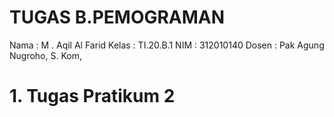 # TUGAS B.PEMOGRAMAN

Nama : M . Aqil Al Farid
Kelas : TI.20.B.1
NIM : 312010140
Dosen : Pak Agung Nugroho, S. Kom,

# 1. Tugas Pratikum 2

